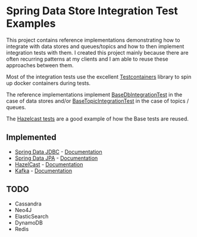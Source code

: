 # Spring Data Store Integration Test Examples

This project contains reference implementations demonstrating how to integrate with data stores and queues/topics and how to then
implement integration tests with them. I created this project mainly because there are often recurring patterns at my 
clients and I am able to reuse these approaches between them.

Most of the integration tests use the excellent [Testcontainers](https://www.testcontainers.org/) library to spin up docker
containers during tests.

The reference implementations implement [BaseDbIntegrationTest](./shared-tests/src/main/java/com/nibado/example/datastores/sharedtests/BaseDbIntegrationTest.java) 
in the case of data stores and/or [BaseTopicIntegrationTest](./shared-tests/src/main/java/com/nibado/example/datastores/sharedtests/BaseTopicIntegrationTest.java)
in the case of topics / queues. 

The [Hazelcast tests](./hazelcast/src/test/java/com/nibado/example/datastores/hazelcast) are a good example of how the 
Base tests are reused.

## Implemented

* [Spring Data JDBC](./spring-data-jdbc) - [Documentation](https://spring.io/projects/spring-data-jdbc)
* [Spring Data JPA](./spring-data-jpa) - [Documentation](https://spring.io/projects/spring-data-jpa)
* [HazelCast](./hazelcast) - [Documentation](https://hazelcast.com/blog/spring-boot/)
* [Kafka](./kafka) - [Documentation](https://spring.io/projects/spring-kafka)

## TODO

* Cassandra
* Neo4J
* ElasticSearch
* DynamoDB
* Redis